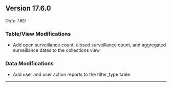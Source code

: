 
## Version 17.6.0
_Date TBD_

### Table/View Modifications
* Add open surveillance count, closed surveillance count, and aggregated surveillance dates to the collections view

### Data Modifications
* Add user and user action reports to the filter_type table

---
